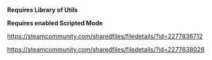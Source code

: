 **Requires Library of Utils**

**Requires enabled Scripted Mode**

https://steamcommunity.com/sharedfiles/filedetails/?id=2277836712

https://steamcommunity.com/sharedfiles/filedetails/?id=2277838028